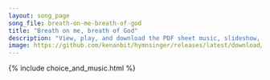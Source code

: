 ```yaml
---
layout: song_page
song_file: breath-on-me-breath-of-god
title: "Breath on me, breath of God"
description: "View, play, and download the PDF sheet music, slideshow, and audio. Lyrics: Breathe on me, breath of God. Fill me with life anew that I may love what thou dost love, and do what thou wouldst do.  Breath on me, breath of God, u... english theist 4part"
image: https://github.com/kenanbit/hymnsinger/releases/latest/download/breath-on-me-breath-of-god-trad.png
---
```


{% include choice_and_music.html %}